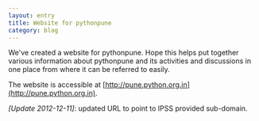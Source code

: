 ```yaml
---
layout: entry
title: Website for pythonpune
category: blog
---
```


We've created a website for pythonpune. Hope this helps put together various information about pythonpune and its activities and discussions in one place from where it can be referred to easily.

The website is accessible at [http://pune.python.org.in](http://pune.python.org.in).

*[Update 2012-12-11]*: updated URL to point to IPSS provided sub-domain.

